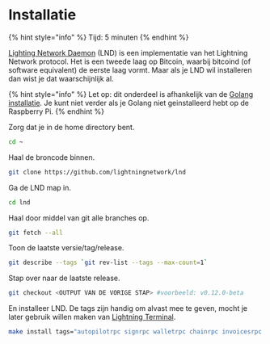 # Installatie

{% hint style="info" %}
Tijd: 5 minuten
{% endhint %}

[Lighting Network Daemon](https://github.com/lightningnetwork/lnd#lightning-network-daemon) \(LND\) is een implementatie van het Lightning Network protocol. Het is een tweede laag op Bitcoin, waarbij bitcoind \(of software equivalent\) de eerste laag vormt. Maar als je LND wil installeren dan wist je dat waarschijnlijk al.

{% hint style="info" %}
Let op: dit onderdeel is afhankelijk van de [Golang installatie](https://docs.theroadtonode.com/raspberry-pi/algemene-dependencies-installeren#golang). Je kunt niet verder als je Golang niet geinstalleerd hebt op de Raspberry Pi.
{% endhint %}

Zorg dat je in de home directory bent.

```bash
cd ~
```

Haal de broncode binnen.

```bash
git clone https://github.com/lightningnetwork/lnd
```

Ga de LND map in.

```bash
cd lnd
```

Haal door middel van git alle branches op.

```bash
git fetch --all
```

Toon de laatste versie/tag/release.

```bash
git describe --tags `git rev-list --tags --max-count=1`
```

Stap over naar de laatste release.

```bash
git checkout <OUTPUT VAN DE VORIGE STAP> #voorbeeld: v0.12.0-beta
```

En installeer LND. De tags zijn handig om alvast mee te geven, mocht je later gebruik willen maken van [Lightning Terminal](https://docs.theroadtonode.com/lightning-extensies/lightning-terminal).

```bash
make install tags="autopilotrpc signrpc walletrpc chainrpc invoicesrpc routerrpc watchtowerrpc"
```

